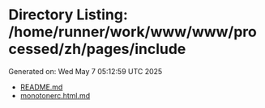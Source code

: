 # Directory Listing: /home/runner/work/www/www/processed/zh/pages/include
Generated on: Wed May  7 05:12:59 UTC 2025

- [README.md](README.md)
- [monotonerc.html.md](monotonerc.html.md)
